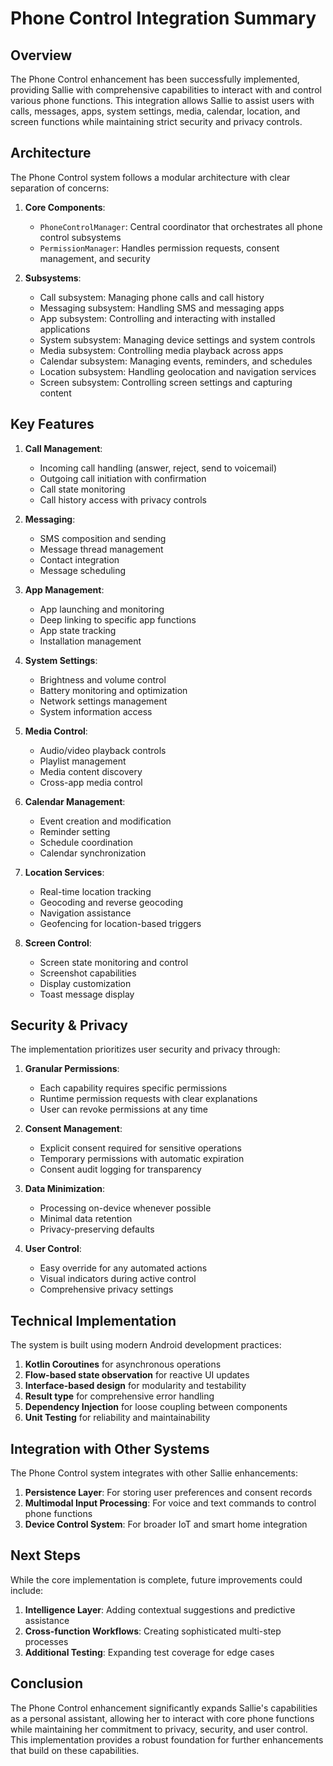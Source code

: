 # Phone Control Integration Summary

## Overview

The Phone Control enhancement has been successfully implemented, providing Sallie with comprehensive capabilities to interact with and control various phone functions. This integration allows Sallie to assist users with calls, messages, apps, system settings, media, calendar, location, and screen functions while maintaining strict security and privacy controls.

## Architecture

The Phone Control system follows a modular architecture with clear separation of concerns:

1. **Core Components**:
   - `PhoneControlManager`: Central coordinator that orchestrates all phone control subsystems
   - `PermissionManager`: Handles permission requests, consent management, and security

2. **Subsystems**:
   - Call subsystem: Managing phone calls and call history
   - Messaging subsystem: Handling SMS and messaging apps
   - App subsystem: Controlling and interacting with installed applications
   - System subsystem: Managing device settings and system controls
   - Media subsystem: Controlling media playback across apps
   - Calendar subsystem: Managing events, reminders, and schedules
   - Location subsystem: Handling geolocation and navigation services
   - Screen subsystem: Controlling screen settings and capturing content

## Key Features

1. **Call Management**:
   - Incoming call handling (answer, reject, send to voicemail)
   - Outgoing call initiation with confirmation
   - Call state monitoring
   - Call history access with privacy controls

2. **Messaging**:
   - SMS composition and sending
   - Message thread management
   - Contact integration
   - Message scheduling

3. **App Management**:
   - App launching and monitoring
   - Deep linking to specific app functions
   - App state tracking
   - Installation management

4. **System Settings**:
   - Brightness and volume control
   - Battery monitoring and optimization
   - Network settings management
   - System information access

5. **Media Control**:
   - Audio/video playback controls
   - Playlist management
   - Media content discovery
   - Cross-app media control

6. **Calendar Management**:
   - Event creation and modification
   - Reminder setting
   - Schedule coordination
   - Calendar synchronization

7. **Location Services**:
   - Real-time location tracking
   - Geocoding and reverse geocoding
   - Navigation assistance
   - Geofencing for location-based triggers

8. **Screen Control**:
   - Screen state monitoring and control
   - Screenshot capabilities
   - Display customization
   - Toast message display

## Security & Privacy

The implementation prioritizes user security and privacy through:

1. **Granular Permissions**:
   - Each capability requires specific permissions
   - Runtime permission requests with clear explanations
   - User can revoke permissions at any time

2. **Consent Management**:
   - Explicit consent required for sensitive operations
   - Temporary permissions with automatic expiration
   - Consent audit logging for transparency

3. **Data Minimization**:
   - Processing on-device whenever possible
   - Minimal data retention
   - Privacy-preserving defaults

4. **User Control**:
   - Easy override for any automated actions
   - Visual indicators during active control
   - Comprehensive privacy settings

## Technical Implementation

The system is built using modern Android development practices:

1. **Kotlin Coroutines** for asynchronous operations
2. **Flow-based state observation** for reactive UI updates
3. **Interface-based design** for modularity and testability
4. **Result type** for comprehensive error handling
5. **Dependency Injection** for loose coupling between components
6. **Unit Testing** for reliability and maintainability

## Integration with Other Systems

The Phone Control system integrates with other Sallie enhancements:

1. **Persistence Layer**: For storing user preferences and consent records
2. **Multimodal Input Processing**: For voice and text commands to control phone functions
3. **Device Control System**: For broader IoT and smart home integration

## Next Steps

While the core implementation is complete, future improvements could include:

1. **Intelligence Layer**: Adding contextual suggestions and predictive assistance
2. **Cross-function Workflows**: Creating sophisticated multi-step processes
3. **Additional Testing**: Expanding test coverage for edge cases

## Conclusion

The Phone Control enhancement significantly expands Sallie's capabilities as a personal assistant, allowing her to interact with core phone functions while maintaining her commitment to privacy, security, and user control. This implementation provides a robust foundation for further enhancements that build on these capabilities.
